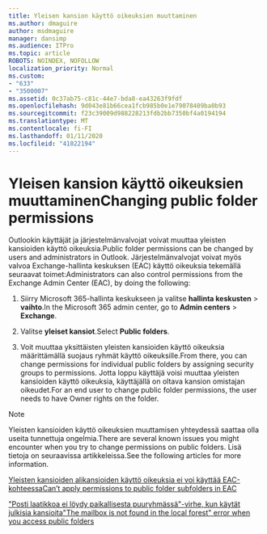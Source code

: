 ```yaml
---
title: Yleisen kansion käyttö oikeuksien muuttaminen
ms.author: dmaguire
author: msdmaguire
manager: dansimp
ms.audience: ITPro
ms.topic: article
ROBOTS: NOINDEX, NOFOLLOW
localization_priority: Normal
ms.custom:
- "633"
- "3500007"
ms.assetid: 0c37ab75-c81c-44e7-bda8-ea43263f9fdf
ms.openlocfilehash: 9d043e81b66cea1fcb985b0e1e79078409ba0b93
ms.sourcegitcommit: f23c39009d988228213fdb2bb7350bf4a0194194
ms.translationtype: MT
ms.contentlocale: fi-FI
ms.lasthandoff: 01/11/2020
ms.locfileid: "41022194"
---
```

# <a name="changing-public-folder-permissions"></a><span data-ttu-id="f3d0e-102">Yleisen kansion käyttö oikeuksien muuttaminen</span><span class="sxs-lookup"><span data-stu-id="f3d0e-102">Changing public folder permissions</span></span>

<span data-ttu-id="f3d0e-103">Outlookin käyttäjät ja järjestelmänvalvojat voivat muuttaa yleisten kansioiden käyttö oikeuksia.</span><span class="sxs-lookup"><span data-stu-id="f3d0e-103">Public folder permissions can be changed by users and administrators in Outlook.</span></span> <span data-ttu-id="f3d0e-104">Järjestelmänvalvojat voivat myös valvoa Exchange-hallinta keskuksen (EAC) käyttö oikeuksia tekemällä seuraavat toimet:</span><span class="sxs-lookup"><span data-stu-id="f3d0e-104">Administrators can also control permissions from the Exchange Admin Center (EAC), by doing the following:</span></span>
  
1. <span data-ttu-id="f3d0e-105">Siirry Microsoft 365-hallinta keskukseen ja valitse **hallinta keskusten** \> **vaihto**.</span><span class="sxs-lookup"><span data-stu-id="f3d0e-105">In the Microsoft 365 admin center, go to **Admin centers** \> **Exchange**.</span></span>

2. <span data-ttu-id="f3d0e-106">Valitse **yleiset kansiot**.</span><span class="sxs-lookup"><span data-stu-id="f3d0e-106">Select **Public folders**.</span></span>

3. <span data-ttu-id="f3d0e-107">Voit muuttaa yksittäisten yleisten kansioiden käyttö oikeuksia määrittämällä suojaus ryhmät käyttö oikeuksille.</span><span class="sxs-lookup"><span data-stu-id="f3d0e-107">From there, you can change permissions for individual public folders by assigning security groups to permissions.</span></span> <span data-ttu-id="f3d0e-108">Jotta loppu käyttäjä voisi muuttaa yleisten kansioiden käyttö oikeuksia, käyttäjällä on oltava kansion omistajan oikeudet.</span><span class="sxs-lookup"><span data-stu-id="f3d0e-108">For an end user to change public folder permissions, the user needs to have Owner rights on the folder.</span></span>

> [!NOTE]
> <span data-ttu-id="f3d0e-109">Yleisten kansioiden käyttö oikeuksien muuttamisen yhteydessä saattaa olla useita tunnettuja ongelmia.</span><span class="sxs-lookup"><span data-stu-id="f3d0e-109">There are several known issues you might encounter when you try to change permissions on public folders.</span></span> <span data-ttu-id="f3d0e-110">Lisä tietoja on seuraavissa artikkeleissa.</span><span class="sxs-lookup"><span data-stu-id="f3d0e-110">See the following articles for more information.</span></span>
>
> [<span data-ttu-id="f3d0e-111">Yleisten kansioiden alikansioiden käyttö oikeuksia ei voi käyttää EAC-kohteessa</span><span class="sxs-lookup"><span data-stu-id="f3d0e-111">Can’t apply permissions to public folder subfolders in EAC</span></span>](https://docs.microsoft.com/exchange/troubleshoot/public-folders/can%E2%80%99t-apply-permissions-public-folder-subfolders)
>
> [<span data-ttu-id="f3d0e-112">"Posti laatikkoa ei löydy paikallisesta puuryhmässä"-virhe, kun käytät julkisia kansioita</span><span class="sxs-lookup"><span data-stu-id="f3d0e-112">"The mailbox is not found in the local forest" error when you access public folders</span></span>](https://docs.microsoft.com/exchange/troubleshoot/public-folders/mailbox-not-found-local-forest-public-folder)
